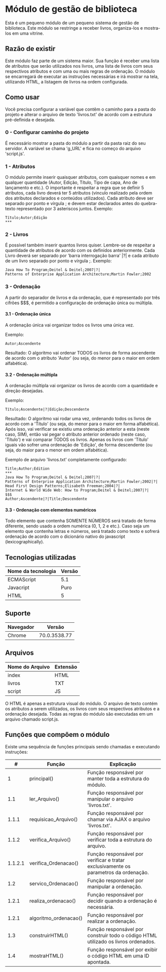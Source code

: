 # Módulo de gestão de biblioteca
Esta é um pequeno módulo de um pequeno sistema de gestão de biblioteca. Este módulo se restringe a receber livros, organiza-los e mostra-los em uma vitrine.

## Razão de existir
Este módulo faz parte de um sistema maior. Sua função é receber uma lista de atributos que serão utilizados nos livros, uma lista de livros com seus respectivos atributos e com uma ou mais regras de ordenação. O módulo se encarregará de executar as instruções necessárias e irá mostrar na tela, utilizando HTML, a listagem de livros na ordem configurada.

## Como usar
Você precisa configurar a variável que contêm o caminho para a pasta do projeto e alterar o arquivo de texto 'livros.txt' de acordo com a estrutura pré-definida e desejada.

### 0 - Configurar caminho do projeto
É necessário mostrar a pasta do módulo a partir da pasta raiz do seu servidor. A variável se chama 'g_URL' e fica no começo do arquivo 'script.js'.

### 1 - Atributos
O módulo permite inserir quaisquer atributos, com quaisquer nomes e em qualquer quantidade (Autor, Edição, Título, Tipo de capa, Ano de lançamento e etc.). O importante é respeitar a regra que se definir 5 atributos, cada livro deverá ter 5 atributos (vinculo realizado pela ordem dos atributos declarados e conteúdos utilizados). Cada atributo deve ser separado por ponto e vírgula ; e devem estar declarados antes do quebra-texto representado por 3 asteriscos juntos. Exemplo:

```
Título;Autor;Edição
***
```

### 2 - Livros
É possível também inserir quantos livros quiser. Lembre-se de respeitar a quantidade de atributos de acordo com os definidos anteriormente. Cada Livro deverá ser separado por 'barra interrogação barra' |?| e cada atributo de um livro separado por ponto e vírgula ;. Exemplo:


```
Java How To Program;Deitel & Deitel;2007|?|
Patterns of Enterprise Application Architecture;Martin Fowler;2002
```

### 3 - Ordenação
A partir do separador de livros e da ordenação, que é representado por três cifrões $$$, é permitido a configuração de ordenação única ou múltipla. 

#### 3.1 - Ordenação única
A ordenação única vai organizar todos os livros uma única vez. 

Exemplo:
```
Autor;Ascendente
```
Resultado: O algoritmo vai ordenar TODOS os livros de forma ascendente de acordo com o atributo 'Autor' (ou seja, do menor para o maior em ordem alfabética).

#### 3.2 - Ordenação múltipla
A ordenação múltipla vai organizar os livros de acordo com a quantidade e direção desejadas.

Exemplo:
```
Título;Ascendente|?|Edição;Descendente
```
Resultado: O algoritmo vai rodar uma vez, ordenando todos os livros de acordo com a 'Título' (ou seja, do menor para o maior em forma alfabética). Após isso, vai verificar se existiu uma ordenação anterior a esta (neste caso, SIM), então vai pegar o atributo anterior ordenado (neste caso, 'Título') e vai comparar TODOS os livros. Apenas os livros com 'Título' iguais vão sofrer uma ordenação de 'Edição', de forma descendente (ou seja, do maior para o menor em ordem alfabética).


Exemplo de arquivo 'livros.txt' completamente configurado:
```
Title;Author;Edition			                           
***   			
Java How To Program;Deitel & Deitel;2007|?|
Patterns of Enterprise Application Architecture;Martin Fowler;2002|?|
Head First Design Patterns;Elisabeth Freeman;2004|?|
Internet & World Wide Web: How to Program;Deitel & Deitel;2007|?|
$$$  
Author;Ascendente|?|Title;Descendente
```

#### 3.3 - Ordenação com elementos numéricos
Todo elemento que contenha SOMENTE NÚMEROS será tratado de forma diferente, sendo usado a ordem numérica (0, 1, 2 e etc.).
Caso seja um elemento que contenha letras e números, será tratado como texto e sofrerá ordenação de acordo com o dicionário nativo do javascript (lexicographically).

## Tecnologias utilizadas

| Nome da tecnologia | Versão                                          
| -----------------  | ----------
| ECMAScript  		 | 5.1   
| Javacript  		 | Puro                            
| HTML   			 | 5   

## Suporte

| Navegador 		 | Versão                                          
| -----------------  | ----------
| Chrome  		 	 | 70.0.3538.77

## Arquivos

| Nome do Arquivo   | Extensão                                          
| ----------------- | ----------
| index   			| HTML                            
| livros   			| TXT
| script   			| JS         

O HTML é apenas a estrutura visual do módulo.
O arquivo de texto contém os atributos a serem utilizados, os livros com seus respectivos atributos e a ordenação desejada.
Todas as regras do módulo são executadas em um arquivo chamado script.js.


## Funções que compõem o módulo

Existe uma sequência de funções principais sendo chamadas e executando instruções:

| #   	  | Função                   	 | Explicação            
| ------- | ---------------------------- | ----------------------------------------------------------
| 1   	  | principal()    			 	 | Função responsável por manter toda a estrutura do módulo.
| 1.1  	  | ler_Arquivo()  			     | Função responsável por manipular o arquivo 'livros.txt'.
| 1.1.1	  | requisicao_Arquivo()  		 | Função responsável por chamar via AJAX o arquivo 'livros.txt'.
| 1.1.2   | verifica_Arquivo()  		 | Função responsável por verificar toda a estrutura do arquivo.
| 1.1.2.1 | verifica_Ordenacao()  		 | Função responsável por verificar e tratar exclusivamente os parametros da ordenação.
| 1.2     | servico_Ordenacao()      	 | Função responsável por manipular a ordenação.
| 1.2.1   | realiza_ordenacao()      	 | Função responsável por decidir quando a ordenação é necessária.
| 1.2.1   | algoritmo_ordenacao()      	 | Função responsável por realizar a ordenação.
| 1.3     | construirHTML()  		 	 | Função responsável por construir todo o código HTML utilizado os livros ordenados.
| 1.4     | mostraHTML()  		  	 	 | Função responsável por exibir o código HTML em uma ID apontada.
